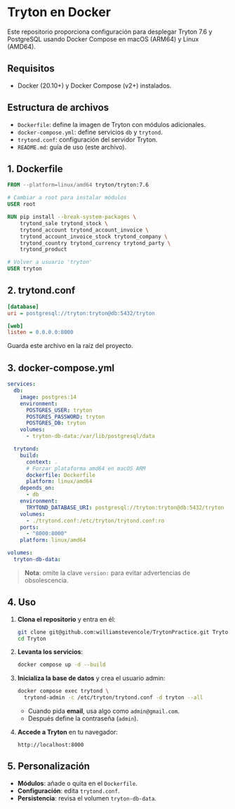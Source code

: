 # Tryton en Docker

Este repositorio proporciona configuración para desplegar Tryton 7.6 y PostgreSQL usando Docker Compose en macOS (ARM64) y Linux (AMD64).

## Requisitos

- Docker (20.10+) y Docker Compose (v2+) instalados.

## Estructura de archivos

- `Dockerfile`: define la imagen de Tryton con módulos adicionales.
- `docker-compose.yml`: define servicios `db` y `trytond`.
- `trytond.conf`: configuración del servidor Tryton.
- `README.md`: guía de uso (este archivo).

## 1. Dockerfile

```dockerfile
FROM --platform=linux/amd64 tryton/tryton:7.6

# Cambiar a root para instalar módulos
USER root

RUN pip install --break-system-packages \
    trytond_sale trytond_stock \
    trytond_account trytond_account_invoice \
    trytond_account_invoice_stock trytond_company \
    trytond_country trytond_currency trytond_party \
    trytond_product

# Volver a usuario 'tryton'
USER tryton
```

## 2. trytond.conf

```ini
[database]
uri = postgresql://tryton:tryton@db:5432/tryton

[web]
listen = 0.0.0.0:8000
```

Guarda este archivo en la raíz del proyecto.

## 3. docker-compose.yml

```yaml
services:
  db:
    image: postgres:14
    environment:
      POSTGRES_USER: tryton
      POSTGRES_PASSWORD: tryton
      POSTGRES_DB: tryton
    volumes:
      - tryton-db-data:/var/lib/postgresql/data

  trytond:
    build:
      context: .
      # Forzar plataforma amd64 en macOS ARM
      dockerfile: Dockerfile
      platform: linux/amd64
    depends_on:
      - db
    environment:
      TRYTOND_DATABASE_URI: postgresql://tryton:tryton@db:5432/tryton
    volumes:
      - ./trytond.conf:/etc/tryton/trytond.conf:ro
    ports:
      - "8000:8000"
    platform: linux/amd64

volumes:
  tryton-db-data:
```

> **Nota**: omite la clave `version:` para evitar advertencias de obsolescencia.

## 4. Uso

1. **Clona el repositorio** y entra en él:

   ```bash
   git clone git@github.com:williamstevencole/TrytonPractice.git Tryton
   cd Tryton
   ```

2. **Levanta los servicios**:

   ```bash
   docker compose up -d --build
   ```

3. **Inicializa la base de datos** y crea el usuario admin:

   ```bash
   docker compose exec trytond \
     trytond-admin -c /etc/tryton/trytond.conf -d tryton --all
   ```

   - Cuando pida **email**, usa algo como `admin@gmail.com`.
   - Después define la contraseña (`admin`).

4. **Accede a Tryton** en tu navegador:

   ```
   http://localhost:8000
   ```

## 5. Personalización

- **Módulos**: añade o quita en el `Dockerfile`.
- **Configuración**: edita `trytond.conf`.
- **Persistencia**: revisa el volumen `tryton-db-data`.
